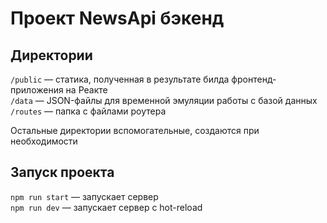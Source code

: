 # Проект NewsApi бэкенд

## Директории

`/public` — статика, полученная в результате билда фронтенд-приложения на Реакте  
`/data` — JSON-файлы для временной эмуляции работы с базой данных  
`/routes` — папка с файлами роутера  
  
Остальные директории вспомогательные, создаются при необходимости

## Запуск проекта

`npm run start` — запускает сервер   
`npm run dev` — запускает сервер с hot-reload
